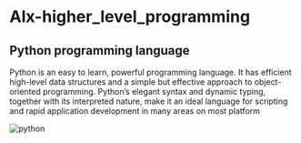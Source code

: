 # Alx-higher_level_programming
##  Python programming language

Python is an easy to learn, powerful programming language. It has efficient high-level data structures and a simple but effective approach to object-oriented programming. Python’s elegant syntax and dynamic typing, together with its interpreted nature, make it an ideal language for scripting and rapid application development in many areas on most platform

![python](https://github.com/Suralmk/alx-higher_level_programming/assets/104755355/76ad5f7c-ac69-4172-8501-61b39e4249de)